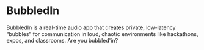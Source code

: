 # BubbledIn
BubbledIn is a real-time audio app that creates private, low-latency “bubbles” for communication in loud, chaotic environments like hackathons, expos, and classrooms.
Are you bubbled'in?
